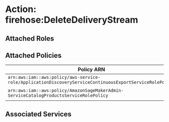 # Action: firehose:DeleteDeliveryStream

## Attached Roles

## Attached Policies

| Policy ARN | Policy Name |
|------------|-------------|
| `arn:aws:iam::aws:policy/aws-service-role/ApplicationDiscoveryServiceContinuousExportServiceRolePolicy` | [ApplicationDiscoveryServiceContinuousExportServiceRolePolicy](../policies.md#applicationdiscoveryservicecontinuousexportservicerolepolicy) |
| `arn:aws:iam::aws:policy/AmazonSageMakerAdmin-ServiceCatalogProductsServiceRolePolicy` | [AmazonSageMakerAdmin-ServiceCatalogProductsServiceRolePolicy](../policies.md#amazonsagemakeradmin-servicecatalogproductsservicerolepolicy) |

## Associated Services

